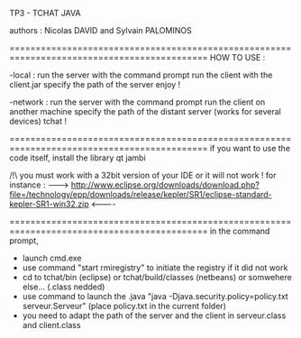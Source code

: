 TP3 - TCHAT JAVA

authors : Nicolas DAVID and Sylvain PALOMINOS

============================================================================================
HOW TO USE : 

-local : 
	run the server with the command prompt
	run the client with the client.jar
	specify the path of the server
	enjoy !
	
-network : 
	run the server with the command prompt
	run the client on another machine
	specify the path of the distant server (works for several devices)
	tchat !
	
============================================================================================
if you want to use the code itself, install the library qt jambi

/!\ you must work with a 32bit version of your IDE or it will not work ! 
for instance : 
--->    http://www.eclipse.org/downloads/download.php?file=/technology/epp/downloads/release/kepler/SR1/eclipse-standard-kepler-SR1-win32.zip   <----


============================================================================================
in the command prompt,

- launch cmd.exe
- use command "start rmiregistry" to initiate the registry if it did not work
- cd to tchat/bin (eclipse) or tchat/build/classes (netbeans) or somwehere else... (.class nedded)
- use command to launch the .java "java -Djava.security.policy=policy.txt serveur.Serveur" (place policy.txt in the current folder)
- you need to adapt the path of the server and the client in serveur.class and client.class